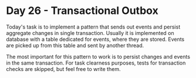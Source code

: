 # Day 26 - Transactional Outbox

Today's task is to implement a pattern that sends out events and persist aggregate changes in single transaction.
Usually it is implemented on database with a table dedicated for events, where they are stored. 
Events are picked up from this table and sent by another thread.

The most important for this pattern to work is to persist changes and events in the same transaction.
For task clearness purposes, tests for transaction checks are skipped, but feel free to write them.